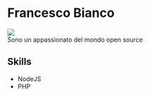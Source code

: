 Francesco Bianco
================
![](https://avatars2.githubusercontent.com/u/472171?s=60&v=4)  
Sono un appassionato del mondo open source

Skills
------
 - NodeJS
 - PHP
 
 
